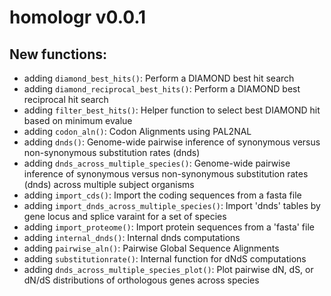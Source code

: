 # homologr v0.0.1

## New functions:

- adding `diamond_best_hits()`: Perform a DIAMOND best hit search
- adding `diamond_reciprocal_best_hits()`: Perform a DIAMOND best reciprocal hit search
- adding `filter_best_hits()`: Helper function to select best DIAMOND hit based on minimum evalue
- adding `codon_aln()`: Codon Alignments using PAL2NAL
- adding `dnds()`: Genome-wide pairwise inference of synonymous versus non-synonymous substitution rates (dnds)
- adding `dnds_across_multiple_species()`: Genome-wide pairwise inference of synonymous versus non-synonymous substitution rates (dnds) across multiple subject organisms
- adding `import_cds()`: Import the coding sequences from a fasta file
- adding `import_dnds_across_multiple_species()`: Import 'dnds' tables by gene locus and splice varaint for a set of species
- adding `import_proteome()`: Import protein sequences from a 'fasta' file
- adding `internal_dnds()`: Internal dnds computations
- adding `pairwise_aln()`: Pairwise Global Sequence Alignments
- adding `substitutionrate()`: Internal function for dNdS computations
- adding `dnds_across_multiple_species_plot()`: Plot pairwise dN, dS, or dN/dS distributions of orthologous genes across species
